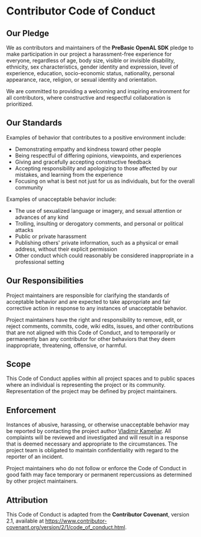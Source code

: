 # Contributor Code of Conduct

## Our Pledge

We as contributors and maintainers of the **PreBasic OpenAL SDK** pledge to make participation in our project a harassment-free experience for everyone, regardless of age, body
size, visible or invisible disability, ethnicity, sex characteristics, gender identity and expression, level of experience, education, socio-economic status, nationality, personal
appearance, race, religion, or sexual identity and orientation.  

We are committed to providing a welcoming and inspiring environment for all contributors, where constructive and respectful collaboration is prioritized.  

## Our Standards

Examples of behavior that contributes to a positive environment include:  

* Demonstrating empathy and kindness toward other people
* Being respectful of differing opinions, viewpoints, and experiences
* Giving and gracefully accepting constructive feedback
* Accepting responsibility and apologizing to those affected by our mistakes, and learning from the experience
* Focusing on what is best not just for us as individuals, but for the overall community

Examples of unacceptable behavior include:  

* The use of sexualized language or imagery, and sexual attention or advances of any kind
* Trolling, insulting or derogatory comments, and personal or political attacks
* Public or private harassment
* Publishing others' private information, such as a physical or email address, without their explicit permission
* Other conduct which could reasonably be considered inappropriate in a professional setting

## Our Responsibilities

Project maintainers are responsible for clarifying the standards of acceptable behavior and are expected to take appropriate and fair corrective action in response to any instances of
unacceptable behavior.  

Project maintainers have the right and responsibility to remove, edit, or reject comments, commits, code, wiki edits, issues, and other contributions that are not aligned with this
Code of Conduct, and to temporarily or permanently ban any contributor for other behaviors that they deem inappropriate, threatening, offensive, or harmful.  

## Scope

This Code of Conduct applies within all project spaces and to public spaces where an individual is representing the project or its community. Representation of the project may be
defined by project maintainers.  

## Enforcement

Instances of abusive, harassing, or otherwise unacceptable behavior may be reported by contacting the project author [Vladimir Kameñar](https://www.linkedin.com/in/vladimir-kamenar/).
All complaints will be reviewed and investigated and will result in a response that is deemed necessary and appropriate to the circumstances. The project team is obligated to maintain
confidentiality with regard to the reporter of an incident.  

Project maintainers who do not follow or enforce the Code of Conduct in good faith may face temporary or permanent repercussions as determined by other project maintainers.  

## Attribution

This Code of Conduct is adapted from the **Contributor Covenant**, version 2.1, available at https://www.contributor-covenant.org/version/2/1/code_of_conduct.html.
